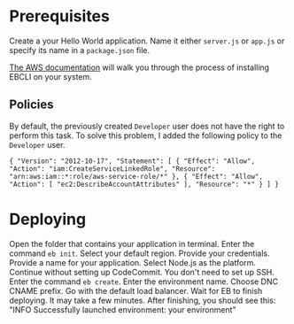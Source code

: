 # Prerequisites

Create a your Hello World application. Name it either `server.js` or `app.js` or specify its name in a `package.json` file.

[The AWS documentation](https://aws.amazon.com/getting-started/tutorials/set-up-command-line-elastic-beanstalk/) will walk you through the process of installing EBCLI on your system.

## Policies

By default, the previously created `Developer` user does not have the right to perform this task. To solve this problem, I added the following policy to the `Developer` user.

`{
    "Version": "2012-10-17",
    "Statement": [
        {
            "Effect": "Allow",
            "Action": "iam:CreateServiceLinkedRole",
            "Resource": "arn:aws:iam::*:role/aws-service-role/*"
        },
        {
            "Effect": "Allow",
            "Action": [
                "ec2:DescribeAccountAttributes"
            ],
            "Resource": "*"
        }
    ]
}`

# Deploying

Open the folder that contains your application in terminal.
Enter the command `eb init`.
Select your default region.
Provide your credentials.
Provide a name for your application.
Select Node.js as the platform.
Continue without setting up CodeCommit.
You don't need to set up SSH.
Enter the command `eb create`.
Enter the environment name.
Choose DNC CNAME prefix.
Go with the default load balancer.
Wait for EB to finish deploying. It may take a few minutes.
After finishing, you should see this: "INFO    Successfully launched environment: your environment"